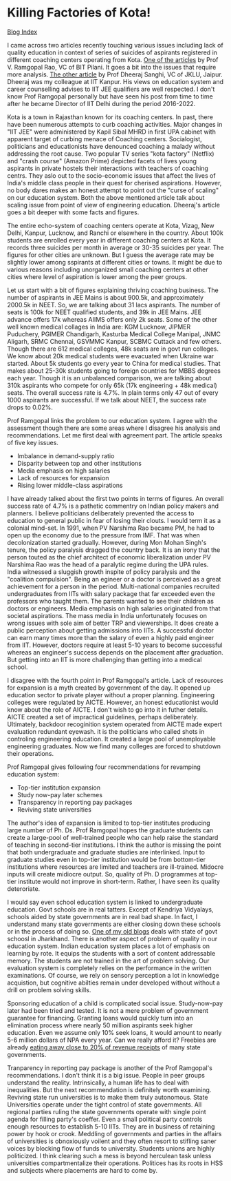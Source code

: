 
# Killing Factories of Kota!

[Blog Index](../index.md)

I came across two articles recently touching various issues including lack of quality education in context of series of suicides
of aspirants registered in different coaching centers operating from Kota. [One of the articles](https://timesofindia.indiatimes.com/blogs/voices/what-the-kota-factory-suicides-say-about-our-education-system/) 
by Prof V. Ramgopal Rao, VC of BIT Pilani. It goes a bit into the issues that require more analysis. 
[The other article](https://dsanghi.blogspot.com/2023/09/suicides-in-kota-students-need-career.html?m=1) by Prof Dheeraj Sanghi, 
VC of JKLU, Jaipur. Dheeraj was my colleague at IIT Kanpur. His views on education system and career counselling advises to IIT 
JEE qualifiers are well respected. I don't know Prof Ramgopal personally but have seen his post from time to time after 
he became Director of IIT Delhi during the period 2016-2022. 

Kota is a town in Rajasthan known for its coaching centers. In past, there have been numerous attempts to curb coaching 
activities. Major changes in "IIT JEE" were administered by Kapil Sibal MHRD in first UPA cabinet with apparent target of 
curbing menace of Coaching centers. Socialogist, politicians and educationists have denounced coaching a malady without
addressing the root cause. Two popular TV series "kota factory" (Netflix) and "crash course" (Amazon Prime) depicted facets 
of lives young aspirants in private hostels their interactions with teachers of coaching centrs. They aslo out to the 
socio-economic issues that affect the lives of India's middle class people in their quest for cherised aspirations. However, 
no body dares makes an honest attempt to point out the "curse of scaling" on our education system. Both the above mentioned
article talk about scaling issue from point of view of engineering education. Dheeraj's article goes a bit deeper with some
facts and figures. 

The entire echo-system of coaching centers operate  at Kota, Vizag, New Delhi, Kanpur, Lucknow, and Ranchi or 
elsewhere in the country. About 100k students are enrolled every year in different coaching
centers at Kota. It records three suicides per month in average or 30-35 suicides per year. The figures for other cities are
unknown. But I guess the average rate may be slightly lower among sspirants at different cities or towns. It might be due to 
various reasons including unorganized small coaching centers at other cities where level of aspiration is lower among the 
peer groups. 

Let us start with a bit of figures explaining thriving coaching business.  The number of aspirants in JEE Mains is
about 900.5k, and approximately 2000.5k in NEET. So, we are talking about 31 lacs aspirants. The number of seats is 100k
for NEET qualified students, and 39k in JEE Mains. JEE advance offers 17k whereas AIIMS offers only 2k seats. Some of the
other well known medical collages in India are: KGM Lucknow, JIPMER Puduchery, PGIMER Chandigarh, Kasturba Medical College 
Manipal, JNMC Aligarh, SRMC Chennai, GSVMMC Kanpur, SCBMC Cuttack and few others. Though there are 612 medical colleges, 
48k seats are in govt run colleges. We know about 20k medical students were evacuated when Ukraine war started. About 5k 
students go every year to China for medical studies. That makes about 25-30k students going to foreign countries for MBBS 
degrees each year. Though it is an unbalanced comparison, we are talking about 310k aspirants who compete for only 
65k (17k engineering + 48k medical) seats. The overall success rate is 4.7%. In plain terms only 47 out of every 1000 
aspirants are successful. If we talk about NEET, the success rate drops to 0.02%.

Prof Ramgopal links the problem to our education system. I agree with the assessment though there are some areas where
I disagree his analysis and recommendations. Let me first deal with agreement part. The article speaks of five key issues. 

- Imbalance in demand-supply ratio
- Disparity between top and other institutions
- Media emphasis on high salaries
- Lack of resources for expansion
- Rising lower middle-class aspirations

I have already talked about the first two points in terms of figures. An overall success rate of 4.7% is a pathetic commentry
on Indian policy makers and planners. I believe politicians deliberately prevented the access to education to general
public in fear of losing their clouts. I would term it as a colonial mind-set. In 1991, when PV Narshima Rao became PM, he
had to open up the economy due to the pressure from IMF. That was when decolonization started gradually. However, during 
Mon Mohan Singh's tenure, the policy paralysis dragged the country back. It is an irony that the person touted as the 
chief architect of economic liberalization under PV Narshima Rao was the head of a paralytic regime during the UPA rules.
India witnessed a sluggish growth inspite of policy paralysis and the "coalition compulsion". Being an egineer or a doctor 
is perceived as a great achievement for a person in the period. Multi-national companies recruited undergraduates from IITs
with salary package that far exceeded even the professors who taught them. The parents wanted to see their children as 
doctors or engineers. Media emphasis on high salaries originated from that societal aspirations. The mass media in India
unfortunately focuses on wrong issues with sole aim of better TRP and viewerships. It does create a public perception 
about getting admissions into IITs.  A successful doctor can earn many times more than the salary of even a highly
paid engineer from IIT. However, doctors require at least 5-10 years to become successful whereas an engineer's success
depends on the placement after graduation. But getting into an IIT is more challenging than getting into a medical
school. 

I disagree with the fourth point in Prof Ramgopal's article. Lack of resources for expansion is a myth created by government
of the day. It opened up education sector to private player without a proper planning. Engineering colleges were regulated
by AICTE. However, an honest educationist would know about the role of AICTE. I don't wish to go into it in futher details. 
AICTE created a set of impractical guidelines, perhaps deliberately. Ultimately, backdoor recoginition system operated from
AICTE made expert evaluation redundant eyewash. it is the politicians who called shots in controling engineering education. 
It created a large pool of unemployable engineering graduates. Now we find many colleges are forced to shutdown their operations. 

Prof Ramgopal gives following four recommendations for revamping education system:

- Top-tier institution expansion
- Study now-pay later schemes
- Transparency in reporting pay packages
- Reviving state universities

The author's idea of expansion is limited to top-tier institutes producing large number of Ph. Ds. Prof Ramgopal hopes
the graduate students can create a large-pool of well-trained people who can help raise the standard of teaching in
second-tier institutions. I think the author is missing the point that both undergraduate and graduate studies are
interlinked. Input to graduate studies even in top-tier institution would be from bottom-tier institutions where
resources are limited and teachers are ill-trained. Midocre inputs will create midiocre output. So, quality of Ph. D
programmes at top-tier institute would not improve in short-term. Rather, I have seen its quality deteroriate. 

I would say even school education system is linked to undergraduate education. Govt schools are in real
tatters. Except of Kendriya Vidyalays, schools aided by state governments are in real bad shape. In fact, I understand
many state governments are either closing down these schools or in the process of doing so.
[One of my old blogs](./stateOfSchoolEducation.md) deals with state of govt schoosl in Jharkhand. There is another 
aspect of problem of quality in our education system. Indian education system places a lot of emphasis on learning by rote.
It equips the students with a sort of content addressable memory. The students are not trained in the art of problem 
solving. Our evaluation system is completely relies on the performance in the written examinations. Of course, we
rely on sensory perception a lot in knowledge acquistion, but cognitive abilties remain under developed without
without a drill on problem solving skills.

Sponsoring education of a child is complicated social issue. Study-now-pay later had been tried and tested. It is not
a mere problem of government guarantee for financing. Granting loans would quickly turn into an elimination process
where nearly 50 million aspirants seek higher education. Even we assume only 10% seek loans, it would amount to
nearly 5-6 million dollars of NPA every year. Can we really afford it? Freebies are already [eating away close to 20%
of revenue receipts](./anonymousDonor.md) of many state governments.

Tranparency in reporting pay package is another of the Prof Ramgopal's recommendations. I don't think it is a big issue. People
in peer groups understand the reality. Intrinsically, a human life has to deal with  inequalities. But the next recommendation
is definitely worth examining. Reviving state run universities is to make them truly autonomous. State Universities 
operate under the tight control of state governments. All regional parties ruling the state governments operate with single
point agenda for filling party's coeffer. Even a small political party controls enough resources to establish 5-10 IITs. 
They are in business of retaining power by hook or crook. Meddling of governments and parties in the affairs of universities
is obnoxiously voilent and they often resort to stifling saner voices by blocking flow of funds to university. Students
unions are highly politicized. I think clearing such a mess is beyond herculean task unless universities compartmentalize
their operations. Politices has its roots in HSS and subjects where placements are hard to come by. 
